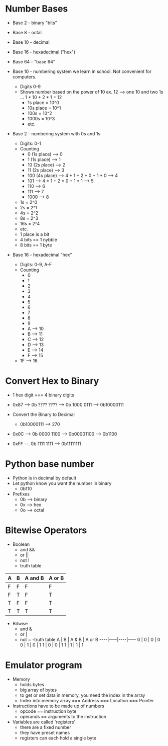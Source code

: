 # Number Bases

- Base 2 - binary "bits"
- Base 8 - octal
- Base 10 - decimal
- Base 16 - hexadecimal ("hex")
- Base 64 - "base 64"

- Base 10 - numbering system we learn in school. Not convenient for computers. 
    - Digits 0-9
    - Shows number based on the power of 10
        ex. 12 --> one 10 and two 1s ... 1 * 10 + 2 * 1 = 12
        - 1s place = 10^0
        - 10s place = 10^1
        - 100s = 10^2
        - 1000s = 10^3
        - etc. 

- Base 2 - numbering system with 0s and 1s
    - Digits: 0-1
    - Counting 
        - 0 (1s place) --> 0
        - 1 (1s place) --> 1
        - 10 (2s place) --> 2
        - 11 (2s place) --> 3
        - 100 (4s place) --> 4 * 1 + 2 * 0 + 1 * 0 --> 4
        - 101 --> 4 * 1 + 2 * 0 + 1 * 1 --> 5
        - 110 --> 6 
        - 111 --> 7
        - 1000 --> 8
    - 1s = 2^0
    - 2s = 2^1
    - 4s = 2^2
    - 8s = 2^3
    - 16s = 2^4
    - etc. 
    - 1 place is a bit
    - 4 bits == 1 nybble
    - 8 bits == 1 byte 

- Base 16 - hexadecimal "hex"
    - Digits: 0-9, A-F
    - Counting
        - 0
        - 1
        - 2
        - 3
        - 4
        - 5
        - 6
        - 7
        - 8
        - 9
        - A --> 10
        - B --> 11
        - C --> 12
        - D --> 13
        - E --> 14
        - F --> 15
    - 1F --> 16
# Convert Hex to Binary
- 1 hex digit === 4 binary digits
- 0x87 --> 0b ???? ???? --> 0b 1000 0111 --> 0b10000111
- Convert the Binary to Decimal
    - 0b10000111 --> 270

- 0x0C --> 0b 0000 1100 --> 0b00001100 --> 0b1100

- 0xFF --. 0b 1111 1111 --> 0b11111111

# Python base number
- Python is in decimal by default  
- Let python know you want the number in binary 
     - 0b110
- Prefixes 
    - 0b --> binary
    - 0x --> hex
    - 0o --> octal 

# Bitewise Operators
- Boolean
    - and &&
    - or ||
    - not !
    - truth table

A | B | A and B | A or B
----|----|----- | ----
F | F | F | F
F | T | F | T
T | F | F | T
T | T | T  | T

- Bitwise
    - and &
    - or |
    - not ~
    -truth table
A | B | A & B | A or B
----|----|----|----
0 | 0 | 0 | 0 
0 | 1 | 0 | 1
1 | 0 | 0 | 1
1 | 1 | 1 | 1

# Emulator program
- Memory 
    - holds bytes
    - big array of bytes 
    - to get or set data in memory, you need the index in the array 
    - Index into memory array === Address === Location === Pointer 
- Instructions have to be made up of numbers 
    - opcode == instruction byte
    - operands == arguments to the instruction
- Variables are called 'registers'
    - there are a fixed number 
    - they have preset names 
    - registers can each hold a single byte 

